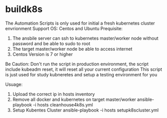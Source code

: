# buildk8s
The Automation Scripts is only used for initial a fresh kubernetes cluster envrionment
Support OS: Centos and Ubuntu
Prequisite:
1. The ansbile server can ssh to kubernetes master/worker node without password and be able to sudo to root
2. The target master/worker node be able to access internet
3. Centos Version is 7 or higher

Be Caution:
Don't run the script in production environment, the script include kubeadm reset, it will reset all your current configuration
This script is just used for study kubneretes and setup a testing environment for you

Usuage:
1. Upload the correct ip in hosts inventory
2. Remove all docker and kubernetes on target master/worker
   ansible-playbook -i hosts cleanhouse4k8s.yml
3. Setup Kubentes Cluster
   ansible-playbook -i hosts setupk8scluster.yml
